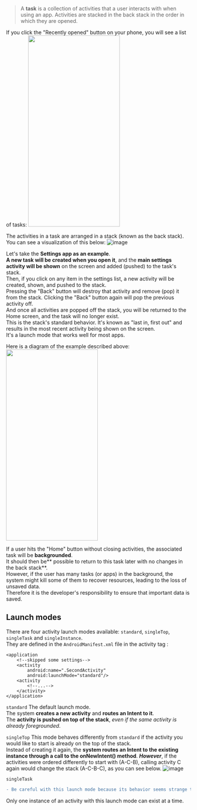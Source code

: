 > A **task** is a collection of activities that a user interacts with when using an app.
>  Activities are stacked in the back stack in the order in which they are opened.


If you click the "Recently opened" button on your phone, you will see a list of tasks:
<img src="https://user-images.githubusercontent.com/63263301/202866300-ef464a14-e9c6-4e22-9901-3fc871d9f7ad.png" width="250" height="520"/>



The activities in a task are arranged in a stack (known as the back stack). You can see a visualization of this below:
![image](https://user-images.githubusercontent.com/63263301/202866302-d192f0da-5fd3-4525-a5aa-c9729e2946a0.png)



Let's take the **Settings app as an example**.  
**A new task will be created when you open it**, and the **main settings activity will be shown** on the screen and added (pushed) to the task's stack.  
Then, if you click on any item in the settings list, a new activity will be created, shown, and pushed to the stack.  
Pressing the "Back" button will destroy that activity and remove (pop) it from the stack. Clicking the "Back" button again will pop the previous activity off.  
And once all activities are popped off the stack, you will be returned to the Home screen, and the task will no longer exist.  
This is the stack's standard behavior. It's known as "last in, first out" and results in the most recent activity being shown on the screen.  
It's a launch mode that works well for most apps.

Here is a diagram of the example described above:
<img src="https://user-images.githubusercontent.com/63263301/202866308-379a8409-dc8f-4e7f-b684-5977081b5d00.png" width="250" height="520"/>



If a user hits the "Home" button without closing activities, the associated task will be **backgrounded**.  
It should then be** possible to return to this task later with no changes in the back stack**.  
However, if the user has many tasks (or apps) in the background, the system might kill some of them to recover resources, leading to the loss of unsaved data.  
Therefore it is the developer's responsibility to ensure that important data is saved.


## Launch modes

There are four activity launch modes available: `standard`, `singleTop`, `singleTask` and `singleInstance`.  
They are defined in the `AndroidManifest.xml` file in the activity tag <activity>:

<manifest xmlns:android="<http://schemas.android.com/apk/res/android>"
    package="com.hyperskill.tasks">

    <application
        <!--skipped some settings-->
        <activity
            android:name=".SecondActivity"
            android:launchMode="standard"/>
        <activity
            <!--...-->
        </activity>
    </application>
</manifest>

`standard`
The default launch mode.  
The system **creates a new activity** and **routes an Intent to it**.  
The **activity is pushed on top of the stack**, _even if the same activity is already foregrounded_.

`singleTop`
This mode behaves differently from `standard` if the activity you would like to start is already on the top of the stack.  
Instead of creating it again, the **system routes an Intent to the existing instance through a call to the onNewIntent() method**.
**_However_**, if the activities were ordered differently to start with (A-C-B), calling activity C again would change the stack (A-C-B-C), as you can see below.
![image](https://user-images.githubusercontent.com/63263301/202866633-abcc6a66-d2d3-452f-bc3c-310d4d53e072.png)


`singleTask`

```diff
- Be careful with this launch mode because its behavior seems strange to most users. 
```
Only one instance of an activity with this launch mode can exist at a time.

